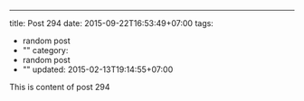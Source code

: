 ---
title: Post 294
date: 2015-09-22T16:53:49+07:00
tags:
  - random post
  - ""
category:
  - random post
  - ""
updated: 2015-02-13T19:14:55+07:00

This is content of post 294